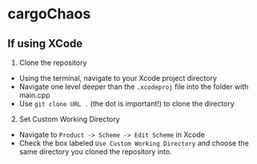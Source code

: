 # cargoChaos

## If using XCode
1. Clone the repository
  - Using the terminal, navigate to your Xcode project directory
  - Navigate one level deeper than the `.xcodeproj` file into the folder with main.cpp
  - Use `git clone URL .` (the dot is important!) to clone the directory

2. Set Custom Working Directory
  - Navigate to `Product -> Scheme -> Edit Scheme` in Xcode
  - Check the box labeled `Use Custom Working Directory` and choose the same directory you cloned the repository into.
